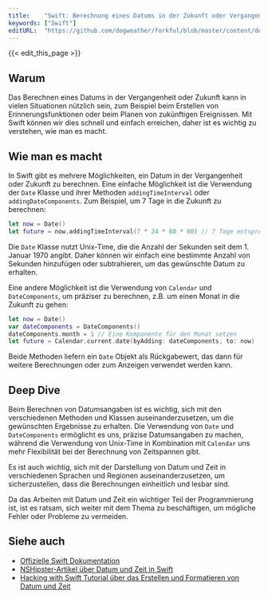 ```yaml
---
title:    "Swift: Berechnung eines Datums in der Zukunft oder Vergangenheit"
keywords: ["Swift"]
editURL:  "https://github.com/dogweather/forkful/blob/master/content/de/swift/calculating-a-date-in-the-future-or-past.md"
---
```


{{< edit_this_page >}}

## Warum

Das Berechnen eines Datums in der Vergangenheit oder Zukunft kann in vielen Situationen nützlich sein, zum Beispiel beim Erstellen von Erinnerungsfunktionen oder beim Planen von zukünftigen Ereignissen. Mit Swift können wir dies schnell und einfach erreichen, daher ist es wichtig zu verstehen, wie man es macht.

## Wie man es macht

In Swift gibt es mehrere Möglichkeiten, ein Datum in der Vergangenheit oder Zukunft zu berechnen. Eine einfache Möglichkeit ist die Verwendung der `Date` Klasse und ihrer Methoden `addingTimeInterval` oder `addingDateComponents`. Zum Beispiel, um 7 Tage in die Zukunft zu berechnen:

```Swift
let now = Date()
let future = now.addingTimeInterval(7 * 24 * 60 * 60) // 7 Tage entsprechen 7 * 24 * 60 * 60 Sekunden
```
Die `Date` Klasse nutzt Unix-Time, die die Anzahl der Sekunden seit dem 1. Januar 1970 angibt. Daher können wir einfach eine bestimmte Anzahl von Sekunden hinzufügen oder subtrahieren, um das gewünschte Datum zu erhalten.

Eine andere Möglichkeit ist die Verwendung von `Calendar` und `DateComponents`, um präziser zu berechnen, z.B. um einen Monat in die Zukunft zu gehen:

```Swift
let now = Date()
var dateComponents = DateComponents()
dateComponents.month = 1 // Eine Komponente für den Monat setzen
let future = Calendar.current.date(byAdding: dateComponents, to: now)
```

Beide Methoden liefern ein `Date` Objekt als Rückgabewert, das dann für weitere Berechnungen oder zum Anzeigen verwendet werden kann.

## Deep Dive

Beim Berechnen von Datumsangaben ist es wichtig, sich mit den verschiedenen Methoden und Klassen auseinanderzusetzen, um die gewünschten Ergebnisse zu erhalten. Die Verwendung von `Date` und `DateComponents` ermöglicht es uns, präzise Datumsangaben zu machen, während die Verwendung von Unix-Time in Kombination mit `Calendar` uns mehr Flexibilität bei der Berechnung von Zeitspannen gibt.

Es ist auch wichtig, sich mit der Darstellung von Datum und Zeit in verschiedenen Sprachen und Regionen auseinanderzusetzen, um sicherzustellen, dass die Berechnungen einheitlich und lesbar sind.

Da das Arbeiten mit Datum und Zeit ein wichtiger Teil der Programmierung ist, ist es ratsam, sich weiter mit dem Thema zu beschäftigen, um mögliche Fehler oder Probleme zu vermeiden.

## Siehe auch

- [Offizielle Swift Dokumentation](https://docs.swift.org/swift-book/LanguageGuide/TheBasics.html#ID333)
- [NSHipster-Artikel über Datum und Zeit in Swift](https://nshipster.com/nsdateformatter/)
- [Hacking with Swift Tutorial über das Erstellen und Formatieren von Datum und Zeit](https://www.hackingwithswift.com/read/11/overview)
